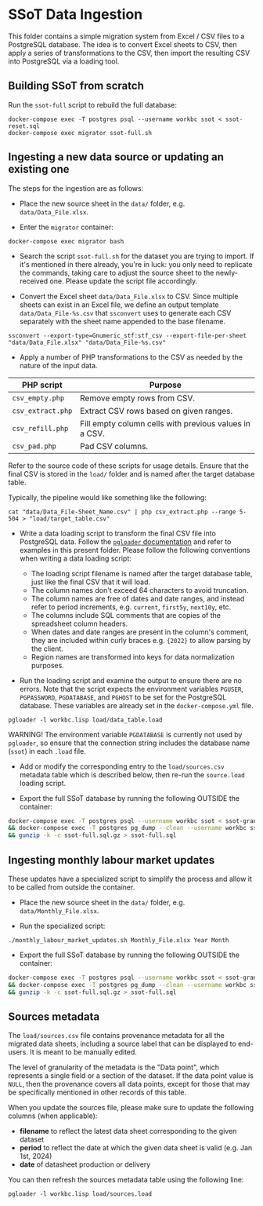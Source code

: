 SSoT Data Ingestion
===================

This folder contains a simple migration system from Excel / CSV files to a PostgreSQL database. The idea is to convert Excel sheets to CSV, then apply a series of transformations to the CSV, then import the resulting CSV into PostgreSQL via a loading tool.

## Building SSoT from scratch
Run the `ssot-full` script to rebuild the full database:
```
docker-compose exec -T postgres psql --username workbc ssot < ssot-reset.sql
docker-compose exec migrator ssot-full.sh
```

## Ingesting a new data source or updating an existing one
The steps for the ingestion are as follows:

- Place the new source sheet in the `data/` folder, e.g. `data/Data_File.xlsx`.

- Enter the `migrator` container:
```
docker-compose exec migrator bash
```

- Search the script `ssot-full.sh` for the dataset you are trying to import. If it's mentioned in there already, you're in luck: you only need to replicate the commands, taking care to adjust the source sheet to the newly-received one. Please update the script file accordingly.

- Convert the Excel sheet `data/Data_File.xlsx` to CSV. Since multiple sheets can exist in an Excel file, we define an output template `data/Data_File-%s.csv` that `ssconvert` uses to generate each CSV separately with the sheet name appended to the base filename.
```
ssconvert --export-type=Gnumeric_stf:stf_csv --export-file-per-sheet "data/Data_File.xlsx" "data/Data_File-%s.csv"
```

- Apply a number of PHP transformations to the CSV as needed by the nature of the input data.

| PHP script | Purpose |
|------------|---------|
| `csv_empty.php` | Remove empty rows from CSV. |
| `csv_extract.php` | Extract CSV rows based on given ranges. |
| `csv_refill.php` | Fill empty column cells with previous values in a CSV. |
| `csv_pad.php` | Pad CSV columns. |

Refer to the source code of these scripts for usage details. Ensure that the final CSV is stored in the `load/` folder and is named after the target database table.

Typically, the pipeline would like something like the following:
```
cat "data/Data_File-Sheet_Name.csv" | php csv_extract.php --range 5-504 > "load/target_table.csv"
```

- Write a data loading script to transform the final CSV file into PostgreSQL data. Follow the [`pgloader` documentation](https://pgloader.readthedocs.io/en/latest/tutorial/tutorial.html#loading-csv-data-with-pgloader) and refer to examples in this present folder. Please follow the following conventions when writing a data loading script:
  - The loading script filename is named after the target database table, just like the final CSV that it will load.
  - The column names don't exceed 64 characters to avoid truncation.
  - The column names are free of dates and date ranges, and instead refer to period increments, e.g. `current`, `first5y`, `next10y`, etc.
  - The columns include SQL comments that are copies of the spreadsheet column headers.
  - When dates and date ranges are present in the column's comment, they are included within curly braces e.g. `{2022}` to allow parsing by the client.
  - Region names are transformed into keys for data normalization purposes.

- Run the loading script and examine the output to ensure there are no errors. Note that the script expects the environment variables `PGUSER`, `PGPASSWORD`, `PGDATABASE`, and `PGHOST` to be set for the PostgreSQL database. These variables are already set in the `docker-compose.yml` file.
```
pgloader -l workbc.lisp load/data_table.load
```
WARNING! The environment variable `PGDATABASE` is currently not used by `pgloader`, so ensure that the connection string includes the database name (`ssot`) in each `.load` file.

- Add or modify the corresponding entry to the `load/sources.csv` metadata table which is described below, then re-run the `source.load` loading script.

- Export the full SSoT database by running the following OUTSIDE the container:
```bash
docker-compose exec -T postgres psql --username workbc ssot < ssot-grants.sql \
&& docker-compose exec -T postgres pg_dump --clean --username workbc ssot | gzip > ssot-full.sql.gz \
&& gunzip -k -c ssot-full.sql.gz > ssot-full.sql
```

## Ingesting monthly labour market updates
These updates have a specialized script to simplify the process and allow it to be called from outside the container.

- Place the new source sheet in the `data/` folder, e.g. `data/Monthly_File.xlsx`.

- Run the specialized script:
```
./monthly_labour_market_updates.sh Monthly_File.xlsx Year Month
```

- Export the full SSoT database by running the following OUTSIDE the container:
```bash
docker-compose exec -T postgres psql --username workbc ssot < ssot-grants.sql \
&& docker-compose exec -T postgres pg_dump --clean --username workbc ssot | gzip > ssot-full.sql.gz \
&& gunzip -k -c ssot-full.sql.gz > ssot-full.sql
```

## Sources metadata
The `load/sources.csv` file contains provenance metadata for all the migrated data sheets, including a source label that can be displayed to end-users. It is meant to be manually edited.

The level of granularity of the metadata is the "Data point", which represents a single field or a section of the dataset. If the data point value is `NULL`, then the provenance covers all data points, except for those that may be specifically mentioned in other records of this table.

When you update the sources file, please make sure to update the following columns (when applicable):
- **filename** to reflect the latest data sheet corresponding to the given dataset
- **period** to reflect the date at which the given data sheet is valid (e.g. Jan 1st, 2024)
- **date** of datasheet production or delivery

You can then refresh the sources metadata table using the following line:
```
pgloader -l workbc.lisp load/sources.load
```
